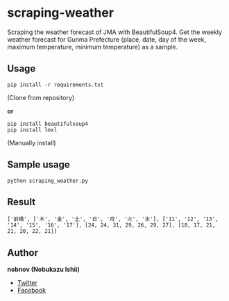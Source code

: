 # scraping-weather

Scraping the weather forecast of JMA with BeautifulSoup4. Get the weekly weather forecast for Gunma Prefecture (place, date, day of the week, maximum temperature, minimum temperature) as a sample.

## Usage

	pip install -r requirements.txt
(Clone from repository)
	
**or**

	pip install beautifulsoup4
	pip install lmxl
(Manually install)
	
## Sample usage

	python scraping_weather.py

## Result

	['前橋', ['木', '金', '土', '日', '月', '火', '水'], ['11', '12', '13', '14', '15', '16', '17'], [24, 24, 31, 29, 26, 29, 27], [18, 17, 21, 21, 20, 22, 21]]

## Author
**nobnov (Nobukazu Ishii)**

- [Twitter](https://twitter.com/nobnov)
- [Facebook](https://www.facebook.com/nobnov.ISHII)